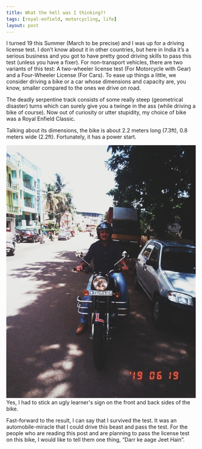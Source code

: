 ```yaml
---
title: What the hell was I thinking?!
tags: [royal-enfield, motorcycling, life]
layout: post
---
```


I turned 19 this Summer (March to be precise) and I was up for a driving license test. I don’t know about it in other countries, but here in India it’s a serious business and you got to have pretty good driving skills to pass this test (unless you have a fixer). For non-transport vehicles, there are two variants of this test: A two-wheeler license test (For Motorcycle with Gear) and a Four-Wheeler License (For Cars). To ease up things a little, we consider driving a bike or a car whose dimensions and capacity are, you know, smaller compared to the ones we drive on road.

The deadly serpentine track consists of some really steep (geometrical disaster) turns which can surely give you a twinge in the ass (while driving a bike of course).  Now out of curiosity or utter stupidity, my choice of bike was a Royal Enfield Classic.

Talking about its dimensions, the bike is about 2.2 meters long (7.3ft), 0.8 meters wide (2.2ft). Fortunately, it has a power start.

<img src="/assets/media/img/1998cam_2022_08_28_13_12_44_fn-01.jpeg" alt="Yes, I had to stick an ugly learner's sign on the front and back sides of the bike.">
<span class="figcaption">Yes, I had to stick an ugly learner's sign on the front and back sides of the bike.</span>

Fast-forward to the result, I can say that I survived the test. It was an automobile-miracle that I could drive this beast and pass the test. For the people who are reading this post and are planning to pass the license test on this bike, I would like to tell them one thing, “Darr ke aage Jeet Hain”.